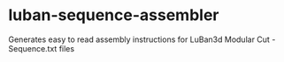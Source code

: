 # luban-sequence-assembler
Generates easy to read assembly instructions for LuBan3d Modular Cut - Sequence.txt files
